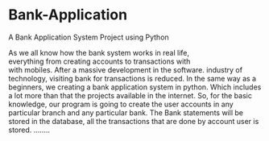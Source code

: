 # Bank-Application
A Bank Application System Project using Python

As we all know how the bank system works in real life,  
everything from creating accounts to transactions with  
with mobiles. After a massive development in the software. 
industry of technology, visiting bank for transactions is 
reduced.
In the same way as a beginners, we creating a bank application
system in python.
Which includes a lot more than that the projects available in the 
internet.
So, for the basic knowledge, our program is going to create the
user accounts in any particular branch and any particular bank.
The Bank statements will be stored in the database, all the 
transactions that are done by account user is stored.
........
